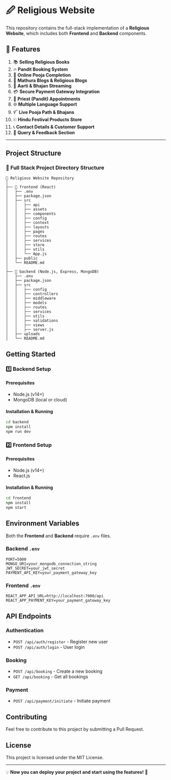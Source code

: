 
# 🖉️ Religious Website

This repository contains the full-stack implementation of a **Religious Website**, which includes both **Frontend** and **Backend** components. 

## 🌟 **Features**

1. 📚 **Selling Religious Books**
2. 🔥 **Pandit Booking System**
3. 🙏 **Online Pooja Completion**
4. 🚰️ **Mathura Blogs & Religious Blogs**
5. 🎥 **Aarti & Bhajan Streaming**
6. 💳 **Secure Payment Gateway Integration**
7. 📅 **Priest (Pandit) Appointments**
8. 🌐 **Multiple Language Support**
9. 🜡️ **Live Pooja Path & Bhajans**
10. 🗉️ **Hindu Festival Products Store**
11. 📞 **Contact Details & Customer Support**
12. 💌 **Query & Feedback Section**

---
## Project Structure

### 📂 Full Stack Project Directory Structure
```
📂 Religious Website Repository
│
├── 📂 frontend (React)
│   ├── .env
│   ├── package.json
│   ├── src
│   │   ├── api
│   │   ├── assets
│   │   ├── components
│   │   ├── config
│   │   ├── context
│   │   ├── layouts
│   │   ├── pages
│   │   ├── routes
│   │   ├── services
│   │   ├── store
│   │   ├── utils
│   │   └── App.js
│   ├── public
│   └── README.md
│
├── 📂 backend (Node.js, Express, MongoDB)
│   ├── .env
│   ├── package.json
│   ├── src
│   │   ├── config
│   │   ├── controllers
│   │   ├── middleware
│   │   ├── models
│   │   ├── routes
│   │   ├── services
│   │   ├── utils
│   │   ├── validations
│   │   ├── views
│   │   ├── server.js
│   ├── uploads
│   └── README.md
```

## Getting Started

### 1️⃣ Backend Setup
#### Prerequisites
- Node.js (v14+)
- MongoDB (local or cloud)

#### Installation & Running
```bash
cd backend
npm install
npm run dev
```

### 2️⃣ Frontend Setup
#### Prerequisites
- Node.js (v14+)
- React.js

#### Installation & Running
```bash
cd frontend
npm install
npm start
```

## Environment Variables
Both the **Frontend** and **Backend** require `.env` files.

### Backend `.env`
```
PORT=5000
MONGO_URI=your_mongodb_connection_string
JWT_SECRET=your_jwt_secret
PAYMENT_API_KEY=your_payment_gateway_key
```

### Frontend `.env`
```
REACT_APP_API_URL=http://localhost:7000/api
REACT_APP_PAYMENT_KEY=your_payment_gateway_key
```

## API Endpoints
### Authentication
- `POST /api/auth/register` - Register new user
- `POST /api/auth/login` - User login

### Booking
- `POST /api/booking` - Create a new booking
- `GET /api/booking` - Get all bookings

### Payment
- `POST /api/payment/initiate` - Initiate payment

## Contributing
Feel free to contribute to this project by submitting a Pull Request.

## License
This project is licensed under the MIT License.

---

💡 **Now you can deploy your project and start using the features!** 🚀
